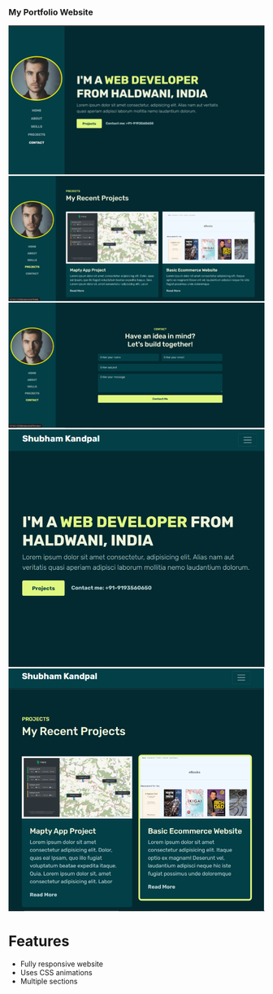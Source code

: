 ### My Portfolio Website

<img src = "./images/project/1.png">
<img src = "./images/project/2.png">
<img src = "./images/project/3.png">
<img src = "./images/project/4.png">
<img src = "./images/project/5.png">

# Features

- Fully responsive website
- Uses CSS animations
- Multiple sections
